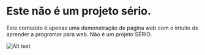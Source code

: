 # Este não é um projeto sério.

Este conteúdo é apenas uma demonstração de página web com o intuito de aprender a programar para web. Não é um projeto SÉRIO.


![Alt text]([images/example.png](https://raw.githubusercontent.com/PurpleLight001/Purplelight-HUB/e579900f7e6b8d8d407daa45dc5591acd54ec317/logo.svg))
